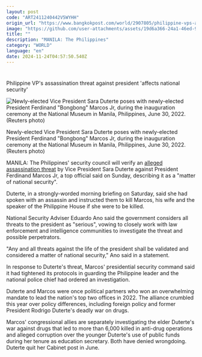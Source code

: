 ```yaml
---
layout: post
code: "ART2411240442V5WYHH"
origin_url: "https://www.bangkokpost.com/world/2907805/philippine-vps-assassination-threat-against-president-affects-national-security"
image: "https://github.com/user-attachments/assets/19d6a366-24a1-46ed-99c6-4eec2e404b73"
title: ""
description: "MANILA: The Philippines"
category: "WORLD"
language: "en"
date: 2024-11-24T04:57:50.540Z
---
```


# 

Philippine VP's assassination threat against president 'affects national security'

![Newly-elected Vice President Sara Duterte poses with newly-elected President Ferdinand "Bongbong" Marcos Jr, during the inauguration ceremony at the National Museum in Manila, Philippines, June 30, 2022. (Reuters photo)](https://github.com/user-attachments/assets/44480a4a-5c6a-4254-a63d-42baa7f08401)

Newly-elected Vice President Sara Duterte poses with newly-elected President Ferdinand "Bongbong" Marcos Jr, during the inauguration ceremony at the National Museum in Manila, Philippines, June 30, 2022. (Reuters photo)

MANILA: The Philippines' security council will verify an [alleged assassination threat](https://www.bangkokpost.com/world/2907506/vps-assassination-comment-rattles-philippines) by Vice President Sara Duterte against President Ferdinand Marcos Jr, a top official said on Sunday, describing it as a "matter of national security".

Duterte, in a strongly-worded morning briefing on Saturday, said she had spoken with an assassin and instructed them to kill Marcos, his wife and the speaker of the Philippine House if she were to be killed.

National Security Adviser Eduardo Ano said the government considers all threats to the president as "serious", vowing to closely work with law enforcement and intelligence communities to investigate the threat and possible perpetrators.

"Any and all threats against the life of the president shall be validated and considered a matter of national security," Ano said in a statement.

In response to Duterte's threat, Marcos' presidential security command said it had tightened its protocols in guarding the Philippine leader and the national police chief had ordered an investigation.

Duterte and Marcos were once political partners who won an overwhelming mandate to lead the nation's top two offices in 2022. The alliance crumbled this year over policy differences, including foreign policy and former President Rodrigo Duterte's deadly war on drugs.

Marcos' congressional allies are separately investigating the elder Duterte's war against drugs that led to more than 6,000 killed in anti-drug operations and alleged corruption over the younger Duterte's use of public funds during her tenure as education secretary. Both have denied wrongdoing. Duterte quit her Cabinet post in June.
